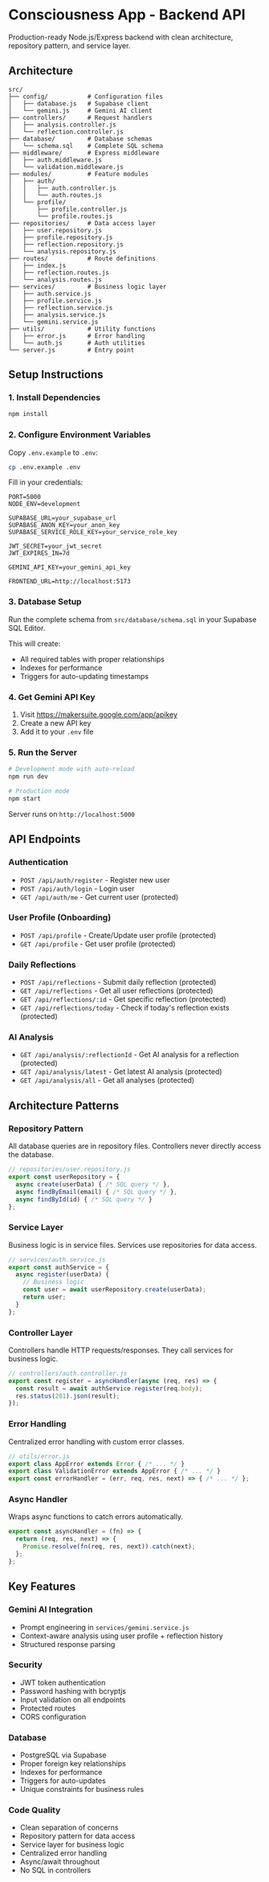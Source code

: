 # Consciousness App - Backend API

Production-ready Node.js/Express backend with clean architecture, repository pattern, and service layer.

## Architecture

```
src/
├── config/           # Configuration files
│   ├── database.js   # Supabase client
│   └── gemini.js     # Gemini AI client
├── controllers/      # Request handlers
│   ├── analysis.controller.js
│   └── reflection.controller.js
├── database/         # Database schemas
│   └── schema.sql    # Complete SQL schema
├── middleware/       # Express middleware
│   ├── auth.middleware.js
│   └── validation.middleware.js
├── modules/          # Feature modules
│   ├── auth/
│   │   ├── auth.controller.js
│   │   └── auth.routes.js
│   └── profile/
│       ├── profile.controller.js
│       └── profile.routes.js
├── repositories/     # Data access layer
│   ├── user.repository.js
│   ├── profile.repository.js
│   ├── reflection.repository.js
│   └── analysis.repository.js
├── routes/           # Route definitions
│   ├── index.js
│   ├── reflection.routes.js
│   └── analysis.routes.js
├── services/         # Business logic layer
│   ├── auth.service.js
│   ├── profile.service.js
│   ├── reflection.service.js
│   ├── analysis.service.js
│   └── gemini.service.js
├── utils/            # Utility functions
│   ├── error.js      # Error handling
│   └── auth.js       # Auth utilities
└── server.js         # Entry point
```

## Setup Instructions

### 1. Install Dependencies
```bash
npm install
```

### 2. Configure Environment Variables
Copy `.env.example` to `.env`:
```bash
cp .env.example .env
```

Fill in your credentials:
```env
PORT=5000
NODE_ENV=development

SUPABASE_URL=your_supabase_url
SUPABASE_ANON_KEY=your_anon_key
SUPABASE_SERVICE_ROLE_KEY=your_service_role_key

JWT_SECRET=your_jwt_secret
JWT_EXPIRES_IN=7d

GEMINI_API_KEY=your_gemini_api_key

FRONTEND_URL=http://localhost:5173
```

### 3. Database Setup
Run the complete schema from `src/database/schema.sql` in your Supabase SQL Editor.

This will create:
- All required tables with proper relationships
- Indexes for performance
- Triggers for auto-updating timestamps

### 4. Get Gemini API Key
1. Visit https://makersuite.google.com/app/apikey
2. Create a new API key
3. Add it to your `.env` file

### 5. Run the Server
```bash
# Development mode with auto-reload
npm run dev

# Production mode
npm start
```

Server runs on `http://localhost:5000`

## API Endpoints

### Authentication
- `POST /api/auth/register` - Register new user
- `POST /api/auth/login` - Login user
- `GET /api/auth/me` - Get current user (protected)

### User Profile (Onboarding)
- `POST /api/profile` - Create/Update user profile (protected)
- `GET /api/profile` - Get user profile (protected)

### Daily Reflections
- `POST /api/reflections` - Submit daily reflection (protected)
- `GET /api/reflections` - Get all user reflections (protected)
- `GET /api/reflections/:id` - Get specific reflection (protected)
- `GET /api/reflections/today` - Check if today's reflection exists (protected)

### AI Analysis
- `GET /api/analysis/:reflectionId` - Get AI analysis for a reflection (protected)
- `GET /api/analysis/latest` - Get latest AI analysis (protected)
- `GET /api/analysis/all` - Get all analyses (protected)

## Architecture Patterns

### Repository Pattern
All database queries are in repository files. Controllers never directly access the database.

```javascript
// repositories/user.repository.js
export const userRepository = {
  async create(userData) { /* SQL query */ },
  async findByEmail(email) { /* SQL query */ },
  async findById(id) { /* SQL query */ }
};
```

### Service Layer
Business logic is in service files. Services use repositories for data access.

```javascript
// services/auth.service.js
export const authService = {
  async register(userData) {
    // Business logic
    const user = await userRepository.create(userData);
    return user;
  }
};
```

### Controller Layer
Controllers handle HTTP requests/responses. They call services for business logic.

```javascript
// controllers/auth.controller.js
export const register = asyncHandler(async (req, res) => {
  const result = await authService.register(req.body);
  res.status(201).json(result);
});
```

### Error Handling
Centralized error handling with custom error classes.

```javascript
// utils/error.js
export class AppError extends Error { /* ... */ }
export class ValidationError extends AppError { /* ... */ }
export const errorHandler = (err, req, res, next) => { /* ... */ };
```

### Async Handler
Wraps async functions to catch errors automatically.

```javascript
export const asyncHandler = (fn) => {
  return (req, res, next) => {
    Promise.resolve(fn(req, res, next)).catch(next);
  };
};
```

## Key Features

### Gemini AI Integration
- Prompt engineering in `services/gemini.service.js`
- Context-aware analysis using user profile + reflection history
- Structured response parsing

### Security
- JWT token authentication
- Password hashing with bcryptjs
- Input validation on all endpoints
- Protected routes
- CORS configuration

### Database
- PostgreSQL via Supabase
- Proper foreign key relationships
- Indexes for performance
- Triggers for auto-updates
- Unique constraints for business rules

### Code Quality
- Clean separation of concerns
- Repository pattern for data access
- Service layer for business logic
- Centralized error handling
- Async/await throughout
- No SQL in controllers
